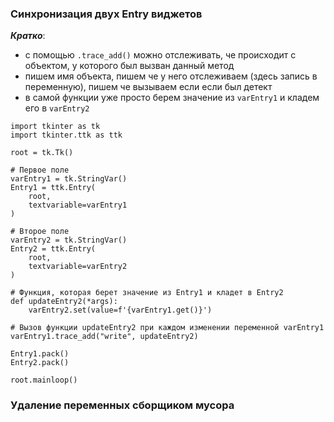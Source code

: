 ### Синхронизация двух Entry виджетов

___Кратко___:
 - с помощью `.trace_add()` можно отслеживать, че происходит с объектом, у которого был вызван данный метод
 - пишем имя объекта, пишем че у него отслеживаем (здесь запись в переменную), пишем че вызываем если если был детект
 - в самой функции уже просто берем значение из `varEntry1` и кладем его в `varEntry2`

```python3
import tkinter as tk
import tkinter.ttk as ttk

root = tk.Tk()

# Первое поле
varEntry1 = tk.StringVar()
Entry1 = ttk.Entry(
    root,
    textvariable=varEntry1
)

# Второе поле
varEntry2 = tk.StringVar()
Entry2 = ttk.Entry(
    root,
    textvariable=varEntry2
)

# Функция, которая берет значение из Entry1 и кладет в Entry2
def updateEntry2(*args):
    varEntry2.set(value=f'{varEntry1.get()}')

# Вызов функции updateEntry2 при каждом изменении переменной varEntry1
varEntry1.trace_add("write", updateEntry2)

Entry1.pack()
Entry2.pack()

root.mainloop()
```

### Удаление переменных сборщиком мусора
